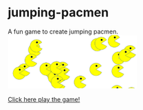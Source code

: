 # jumping-pacmen
A fun game to create jumping pacmen. 
<img src="pacmen.png" width='300'/>

<a href="https://raman-prakash.github.io/jumping-pacmen/">Click here play the game!<a/>

